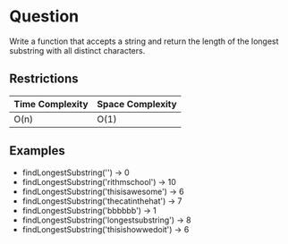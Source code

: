 # Question

Write a function that accepts a string and return the length of the longest substring with all distinct characters.

## Restrictions

Time Complexity | Space Complexity
--- | ---
O(n) | O(1)

## Examples

* findLongestSubstring('') -> 0
* findLongestSubstring('rithmschool') -> 10
* findLongestSubstring('thisisawesome') -> 6
* findLongestSubstring('thecatinthehat') -> 7
* findLongestSubstring('bbbbbb') -> 1
* findLongestSubstring('longestsubstring') -> 8
* findLongestSubstring('thisishowwedoit') -> 6

